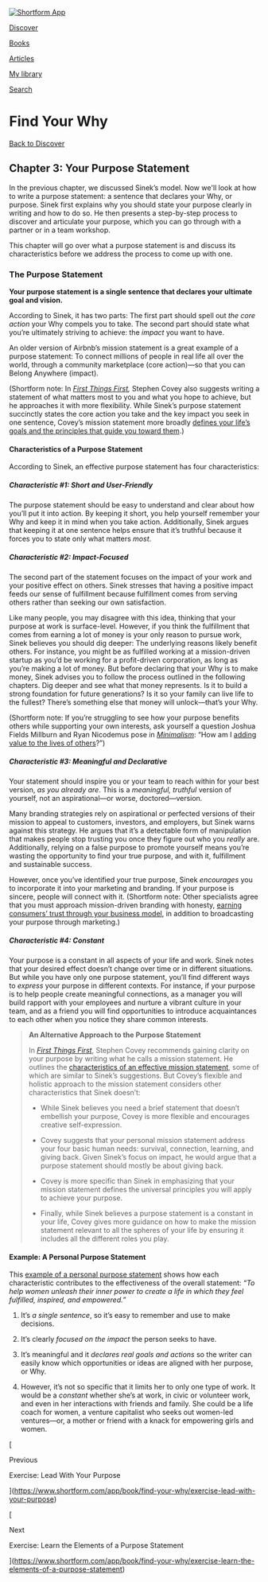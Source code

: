 [![Shortform App](https://www.shortform.com/img/logo.36a2399e.svg)](https://www.shortform.com/app)

[Discover](https://www.shortform.com/app)

[Books](https://www.shortform.com/app/books)

[Articles](https://www.shortform.com/app/articles)

[My library](https://www.shortform.com/app/library)

[Search](https://www.shortform.com/app/search)

# Find Your Why

[Back to Discover](https://www.shortform.com/app)

## Chapter 3: Your Purpose Statement

In the previous chapter, we discussed Sinek’s model. Now we'll look at how to write a purpose statement: a sentence that declares your Why, or purpose. Sinek first explains why you should state your purpose clearly in writing and how to do so. He then presents a step-by-step process to discover and articulate your purpose, which you can go through with a partner or in a team workshop.

This chapter will go over what a purpose statement is and discuss its characteristics before we address the process to come up with one.

### The Purpose Statement

**Your purpose statement is a single sentence that declares your ultimate goal and vision.**

According to Sinek, it has two parts: The first part should spell out _the core action_ your Why compels you to take. The second part should state what you’re ultimately striving to achieve: the _impact_ you want to have.

An older version of Airbnb’s mission statement is a great example of a purpose statement: To connect millions of people in real life all over the world, through a community marketplace (core action)—so that you can Belong Anywhere (impact).

(Shortform note: In _[First Things First](https://shortform.com/app/book/first-things-first),_ Stephen Covey also suggests writing a statement of what matters most to you and what you hope to achieve, but he approaches it with more flexibility. While Sinek’s purpose statement succinctly states the core action you take and the key impact you seek in one sentence, Covey’s mission statement more broadly [defines your life’s goals and the principles that guide you toward them](https://shortform.com/app/book/first-things-first/1-page-summary#step-1-identify-your-long-term-vision-and-personal-mission).)

#### Characteristics of a Purpose Statement

According to Sinek, an effective purpose statement has four characteristics:

##### Characteristic #1: Short and User-Friendly

The purpose statement should be easy to understand and clear about how you’ll put it into action. By keeping it short, you help yourself remember your Why and keep it in mind when you take action. Additionally, Sinek argues that keeping it at one sentence helps ensure that it’s truthful because it forces you to state only what matters _most_.

##### Characteristic #2: Impact-Focused

The second part of the statement focuses on the impact of your work and your positive effect on others. Sinek stresses that having a positive impact feeds our sense of fulfillment because fulfillment comes from serving others rather than seeking our own satisfaction.

Like many people, you may disagree with this idea, thinking that your purpose at work is surface-level. However, if you think the fulfillment that comes from earning a lot of money is your only reason to pursue work, Sinek believes you should dig deeper: The underlying reasons likely benefit others. For instance, you might be as fulfilled working at a mission-driven startup as you’d be working for a profit-driven corporation, as long as you’re making a lot of money. But before declaring that your Why is to make money, Sinek advises you to follow the process outlined in the following chapters. Dig deeper and see what that money represents. Is it to build a strong foundation for future generations? Is it so your family can live life to the fullest? There’s something else that money will unlock—that’s your Why.

(Shortform note: If you’re struggling to see how your purpose benefits others while supporting your own interests, ask yourself a question Joshua Fields Millburn and Ryan Nicodemus pose in _[Minimalism](https://shortform.com/app/book/minimalism)_: “How am I [adding value to the lives of others](https://shortform.com/app/book/minimalism/chapter-6)?”)

##### Characteristic #3: Meaningful and Declarative

Your statement should inspire you or your team to reach within for your best version, _as you already are_. This is a _meaningful, truthful_ version of yourself, not an aspirational—or worse, doctored—version.

Many branding strategies rely on aspirational or perfected versions of their mission to appeal to customers, investors, and employers, but Sinek warns against this strategy. He argues that it’s a detectable form of manipulation that makes people stop trusting you once they figure out who you _really_ are. Additionally, relying on a false purpose to promote yourself means you’re wasting the opportunity to find your true purpose, and with it, fulfillment and sustainable success.

However, once you’ve identified your true purpose, Sinek _encourages_ you to incorporate it into your marketing and branding. If your purpose is sincere, people will connect with it. (Shortform note: Other specialists agree that you must approach mission-driven branding with honesty, [earning consumers’ trust through your business model](https://www.psychologytoday.com/us/blog/tracking-wonder/201801/the-motivation-behind-mission-driven-brands#:~:text=professional%20or%20business%20is%20driven,other%20people%27s%20lives.%20But%20if%20you), in addition to broadcasting your purpose through marketing.)

##### Characteristic #4: Constant

Your purpose is a constant in all aspects of your life and work. Sinek notes that your desired effect doesn’t change over time or in different situations. But while you have only one purpose statement, you’ll find different ways to _express_ your purpose in different contexts. For instance, if your purpose is to help people create meaningful connections, as a manager you will build rapport with your employees and nurture a vibrant culture in your team, and as a friend you will find opportunities to introduce acquaintances to each other when you notice they share common interests.

> **An Alternative Approach to the Purpose Statement**
> 
> In _[First Things First](https://shortform.com/app/book/first-things-first)_, Stephen Covey recommends gaining clarity on your purpose by writing what he calls a mission statement. He outlines the [characteristics of an effective mission statement](https://shortform.com/app/book/first-things-first/part-2-1#base-your-mission-statement-on-your-roles), some of which are similar to Sinek’s suggestions. But Covey’s flexible and holistic approach to the mission statement considers other characteristics that Sinek doesn’t:
> 
> - While Sinek believes you need a brief statement that doesn’t embellish your purpose, Covey is more flexible and encourages creative self-expression.
>     
> - Covey suggests that your personal mission statement address your four basic human needs: survival, connection, learning, and giving back. Given Sinek’s focus on impact, he would argue that a purpose statement should mostly be about giving back.
>     
> - Covey is more specific than Sinek in emphasizing that your mission statement defines the universal principles you will apply to achieve your purpose.
>     
> - Finally, while Sinek believes a purpose statement is a constant in your life, Covey gives more guidance on how to make the mission statement relevant to all the spheres of your life by ensuring it includes all the different roles you play.
>     

#### Example: A Personal Purpose Statement

This [example of a personal purpose statement](https://www.huffpost.com/entry/why-having-a-strong-why-statement-is-the-key-to-staying_b_5983ca40e4b0bd823202969e) shows how each characteristic contributes to the effectiveness of the overall statement: _“To help women unleash their inner power to create a life in which they feel fulfilled, inspired, and empowered.”_

1. It’s _a single sentence_, so it’s easy to remember and use to make decisions.

2. It’s clearly _focused on the impact_ the person seeks to have.

3. It’s meaningful and it _declares real goals and actions_ so the writer can easily know which opportunities or ideas are aligned with her purpose, or Why.

4. However, it’s not so specific that it limits her to only one type of work. It would be a _constant_ whether she’s at work, in civic or volunteer work, and even in her interactions with friends and family. She could be a life coach for women, a venture capitalist who seeks out women-led ventures—or, a mother or friend with a knack for empowering girls and women.

[

Previous

Exercise: Lead With Your Purpose

](https://www.shortform.com/app/book/find-your-why/exercise-lead-with-your-purpose)

[

Next

Exercise: Learn the Elements of a Purpose Statement

](https://www.shortform.com/app/book/find-your-why/exercise-learn-the-elements-of-a-purpose-statement)